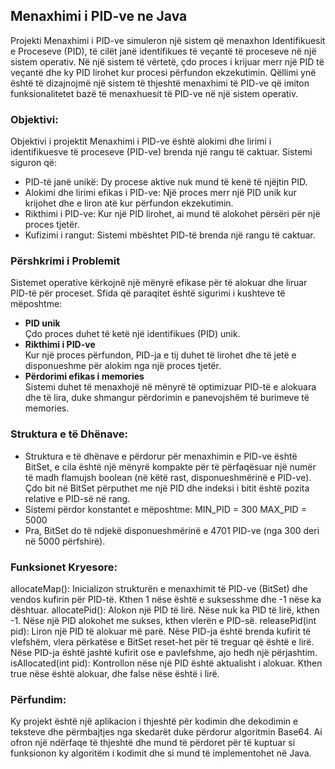 ## Menaxhimi i PID-ve ne Java
Projekti Menaxhimi i PID-ve simuleron një sistem që menaxhon Identifikuesit e Proceseve (PID), të cilët janë identifikues të veçantë të proceseve në një sistem operativ. Në një sistem të vërtetë, çdo proces i krijuar merr një PID të veçantë dhe ky PID lirohet kur procesi përfundon ekzekutimin. Qëllimi ynë është të dizajnojmë një sistem të thjeshtë menaxhimi të PID-ve që imiton funksionalitetet bazë të menaxhuesit të PID-ve në një sistem operativ.

### Objektivi:
Objektivi i projektit Menaxhimi i PID-ve është alokimi dhe lirimi i identifikuesve të proceseve (PID-ve) brenda një rangu të caktuar.
Sistemi siguron që:
 -  PID-të janë unikë: Dy procese aktive nuk mund të kenë të njëjtin PID.
 -  Alokimi dhe lirimi efikas i PID-ve: Një proces merr një PID unik kur krijohet dhe e liron atë kur përfundon ekzekutimin.
 -  Rikthimi i PID-ve: Kur një PID lirohet, ai mund të alokohet përsëri për një proces tjetër.
 -  Kufizimi i rangut: Sistemi mbështet PID-të brenda një rangu të caktuar.

### Përshkrimi i Problemit
Sistemet operative kërkojnë një mënyrë efikase për të alokuar dhe liruar PID-të për proceset. Sfida që paraqitet është sigurimi i kushteve të mëposhtme:
- **PID unik**  
  Çdo proces duhet të ketë një identifikues (PID) unik.
- **Rikthimi i PID-ve**  
  Kur një proces përfundon, PID-ja e tij duhet të lirohet dhe të jetë e disponueshme për alokim nga një proces tjetër.
- **Përdorimi efikas i memories**  
  Sistemi duhet të menaxhojë në mënyrë të optimizuar PID-të e alokuara dhe të lira, duke shmangur përdorimin e panevojshëm të burimeve të memories.


### Struktura e të Dhënave:
- Struktura e të dhënave e përdorur për menaxhimin e PID-ve është BitSet, e cila është një mënyrë kompakte për të përfaqësuar një 
numër të madh flamujsh boolean (në këtë rast, disponueshmërinë e PID-ve). Çdo bit në BitSet përputhet me një PID dhe indeksi i bitit 
është pozita relative e PID-së në rang.
- Sistemi përdor konstantet e mëposhtme:
  MIN_PID = 300
  MAX_PID = 5000
- Pra, BitSet do të ndjekë disponueshmërinë e 4701 PID-ve (nga 300 deri në 5000 përfshirë).

### Funksionet Kryesore:
allocateMap(): Inicializon strukturën e menaxhimit të PID-ve (BitSet) dhe vendos kufirin për PID-të. Kthen 1 nëse është e suksesshme dhe -1 nëse ka dështuar.
allocatePid(): Alokon një PID të lirë. Nëse nuk ka PID të lirë, kthen -1. Nëse një PID alokohet me sukses, kthen vlerën e PID-së.
releasePid(int pid): Liron një PID të alokuar më parë. Nëse PID-ja është brenda kufirit të vlefshëm, vlera përkatëse e BitSet reset-het për të treguar që është e lirë. Nëse PID-ja është jashtë kufirit ose e pavlefshme, ajo hedh një përjashtim.
isAllocated(int pid): Kontrollon nëse një PID është aktualisht i alokuar. Kthen true nëse është alokuar, dhe false nëse është i lirë.





















### Përfundim:
Ky projekt është një aplikacion i thjeshtë për kodimin dhe dekodimin e teksteve dhe përmbajtjes nga skedarët duke përdorur algoritmin Base64. Ai ofron një ndërfaqe të thjeshtë dhe mund të përdoret për të kuptuar si funksionon ky algoritëm i kodimit dhe si mund të implementohet në Java.
